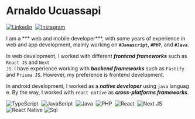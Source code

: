  # Arnaldo Ucuassapi

 [![Linkedin](https://img.shields.io/badge/-LinkedIn-blue?style=for-the-badge&logo=Linkedin&&target=_blanklogoColor=white&link=https://www.linkedin.com/in/arnaldo-ucuassapi-740252247/)](https://www.linkedin.com/in/arnaldo-ucuassapi-740252247/) 
 [![Instagram](https://img.shields.io/badge/-Instagram-E23199?style=for-the-badge&logo=instagram&logoColor=white&link=https://medium.com/@armanco)](https://instagram.com/arnaldoucuasspi)
  
 I am a *** web and mobile developer***, with some years of experience in web and app development, mainly working on **`#Javascript`**, **`#PHP`**, and **`#Java`**. 
  
 In web development, I worked with different ***frontend frameworks*** such as `React JS` and `Next JS`. I have experience working with ***backend frameworks*** such as `Fastify` and `Prisma JS`. However, my preference is frontend development. 
  
 In android development, I worked as a ***native developer*** using `java` language. By the way, I worked with `react native` as ***cross-platforms frameworks***. 
  
 ![TypeScript](https://img.shields.io/badge/typescript-%23007ACC.svg?style=flat-square&logo=typescript&logoColor=white) 
 ![JavaScript](https://img.shields.io/badge/javascript-%23323330.svg?style=flat-square&logo=javascript&logoColor=%23F7DF1E) 
 ![Java](https://img.shields.io/badge/java-%230095D5.svg?style=flat-square&logo=java&logoColor=white) 
 ![PHP](https://img.shields.io/badge/php-%23777BB4.svg?style=flat-square&logo=php&logoColor=white) 
 ![React](https://img.shields.io/badge/react-%2320232a.svg?style=flat-square&logo=react&logoColor=%2361DAFB) 
 ![Next JS](https://img.shields.io/badge/Next-black?style=flat-square&logo=next.js&logoColor=white) 
 ![React Native](https://img.shields.io/badge/react_native-%2320232a.svg?style=flat-square&logo=react&logoColor=%2361DAFB)
 ![Sql](https://img.shields.io/badge/sql-%2320232a.svg?style=flat-square&logo=sql&logoColor=%2361DAFB)

<!---
arnaldoucuassapi/arnaldoucuassapi is a ✨ special ✨ repository because its `README.md` (this file) appears on your GitHub profile.
You can click the Preview link to take a look at your changes.
--->
